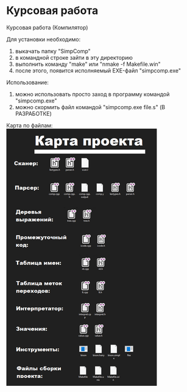 # Курсовая работа
Курсовая работа (Компилятор)

Для установки необходимо:
1. выкачать папку "SimpComp"
2. в командной строке зайти в эту директорию
3. выполнить команду "make" или "nmake -f Makefile.win"
4. после этого, появится исполняемый EXE-файл "simpcomp.exe"

Использование:
1. можно использовать просто заход в программу командой "simpcomp.exe"
2. можно скормить файл командой "simpcomp.exe file.s" (В РАЗРАБОТКЕ)

Карта по файлам:
![alt text](screenshots/map.png "Карта")​
